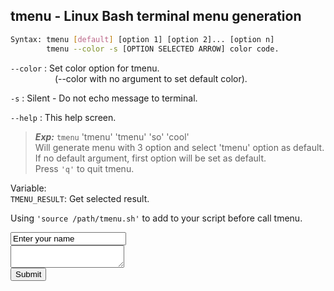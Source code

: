 tmenu - Linux Bash terminal menu generation
-------------------------------------------

```sh
Syntax: tmenu [default] [option 1] [option 2]... [option n]
        tmenu --color -s [OPTION SELECTED ARROW] color code.
```

`--color` : Set color option for tmenu.<br>
&nbsp;&nbsp;&nbsp;&nbsp;&nbsp;&nbsp;&nbsp;&nbsp;&nbsp;&nbsp;&nbsp;&nbsp;&nbsp;&nbsp;&nbsp;&nbsp;&nbsp; (--color with no argument to set default color).

`-s`	: Silent - Do not echo message to terminal.

`--help` : This help screen.

> ***Exp:*** `tmenu` 'tmenu' 'tmenu' 'so' 'cool'<br>
> Will generate menu with 3 option and select 'tmenu' option as default.<br>
> If no default argument, first option will be set as default.<br>
> Press `'q'` to quit tmenu.

Variable:<br>
`TMENU_RESULT`: Get selected result.

Using `'source /path/tmenu.sh'` to add to your script before call tmenu.

<form>
        <input type="text" name="name" value="Enter your name"><br>
        <textarea name="commend">
        </textarea><br>
        <input type="submit" value="Submit">
</form>

